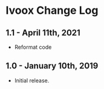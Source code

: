 Ivoox Change Log
================

1.1 - April 11th, 2021
----------------------

 * Reformat code

1.0 - January 10th, 2019
------------------------

  * Initial release.
